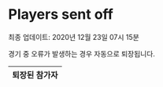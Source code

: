 # Players sent off
최종 업데이트: 2020년 12월 23일 07시 15분


경기 중 오류가 발생하는 경우 자동으로 퇴장됩니다.


| 퇴장된 참가자 |
|:---:|